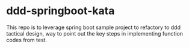 # ddd-springboot-kata

This repo is to leverage spring boot sample project to refactory to ddd tactical design, way to point out the key steps in implementing function codes from test.
